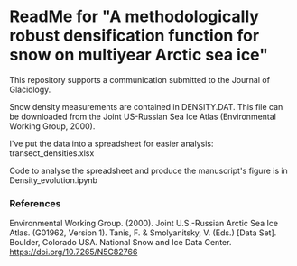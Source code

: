 # ReadMe for "A methodologically robust densification function for snow on multiyear Arctic sea ice"

This repository supports a communication submitted to the Journal of Glaciology.

Snow density measurements are contained in DENSITY.DAT. This file can be downloaded from the Joint US-Russian Sea Ice Atlas (Environmental Working Group, 2000).

I've put the data into a spreadsheet for easier analysis: transect_densities.xlsx

Code to analyse the spreadsheet and produce the manuscript's figure is in Density_evolution.ipynb


### References

Environmental Working Group. (2000). Joint U.S.-Russian Arctic Sea Ice Atlas. (G01962, Version 1). Tanis, F. & Smolyanitsky, V. (Eds.) [Data Set]. Boulder, Colorado USA. National Snow and Ice Data Center. https://doi.org/10.7265/N5C82766
